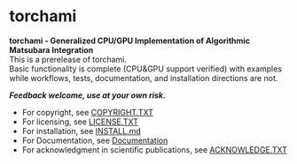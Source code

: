 # torchami
**torchami - Generalized CPU/GPU Implementation of Algorithmic Matsubara Integration**\
This is a prerelease of torchami.  \
Basic functionality is complete (CPU&GPU support verified) with examples while workflows, tests, documentation, and installation directions are not.  

**_Feedback welcome, use at your own risk._**

 * For copyright, see [COPYRIGHT.TXT][]
 * For licensing, see [LICENSE.TXT][]
 * For installation, see [INSTALL.md][]
 * For Documentation, see [Documentation](https://torchami.readthedocs.io/en/latest/)
 * For acknowledgment in scientific publications, see [ACKNOWLEDGE.TXT][]
 

[INSTALL.md]: ./INSTALL.md
[COPYRIGHT.TXT]: ./COPYRIGHT.TXT
[LICENSE.TXT]: ./LICENSE.TXT
[ACKNOWLEDGE.TXT]: ./ACKNOWLEDGE.TXT
